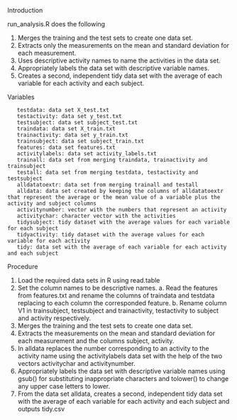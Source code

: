 Introduction

run_analysis.R does the following

1. Merges the training and the test sets to create one data set.
2. Extracts only the measurements on the mean and standard deviation for each measurement.
3. Uses descriptive activity names to name the activities in the data set.
4. Appropriately labels the data set with descriptive variable names.
5. Creates a second, independent tidy data set with the average of each variable for each activity and each subject.

Variables

       testdata: data set X_test.txt
       testactivity: data set y_test.txt
       testsubject: data set subject_test.txt
       traindata: data set X_train.txt
       trainactivity: data set y_train.txt
       trainsubject: data set subject_train.txt
       features: data set features.txt
       activitylabels: data set activity_labels.txt
       trainall: data set from merging traindata, trainactivity and trainsubject
       testall: data set from merging testdata, testactivity and testsubject
       alldatatoextr: data set from merging trainall and testall
       alldata: data set created by keeping the columns of alldatatoextr that represent the average or the mean value of a variable plus the activity and subject columns
       activitynumber: vector with the numbers that represent an activity
       activitychar: character vector with the activities
       tidysubject: tidy dataset with the average values for each variable for each subject
       tidyactivity: tidy dataset with the average values for each variable for each activity
       tidy: data set with the average of each variable for each activity and each subject
Procedure

1. Load the required data sets in R using read.table
2. Set the column names to be descriptive names.
   a. Read the features from features.txt and rename the columns of traindata and
      testdata replacing to each column the corresponded feature.
   b. Rename column V1 in trainsubject, testsubject and trainactivity, testactivity to subject and activity respectively.
3. Merges the training and the test sets to create one data set.
4. Extracts the measurements on the mean and standard deviation for each
   measurement and the columns subject, activity.
5. In alldata replaces the number corresponding to an activity to the activity name
   using the activitylabels data set with the help of the two vectors activitychar
   and activitynumber.
6. Appropriately labels the data set with descriptive variable names using gsub() 
   for substituting inappropriate characters and tolower() to change any upper case
   letters to lower.
7. From the data set alldata, creates a second, independent tidy data set with the
   average of each variable for each activity and each subject and outputs tidy.csv 
